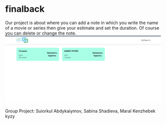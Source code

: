 # finalback

Our project is about where you can add a note in which you write the name of a movie or series then give your estimate and set the duration. Of course you can delete or change the note.
![alt text](screenshots/cola.png)


Group Project: Suiorkul Abdykaiymov, Sabina Shadieva, Maral Kenzhebek kyzy
